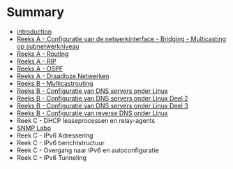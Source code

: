 # Summary

* [introduction](README.md)
* [Reeks A - Configuratie van de netwerkinterface - Bridging - Multicasting op subnetwerkniveau](reeks_a_-_configuratie_van_de_netwerkinterface_-_bridging_-_multicasting_op_subnetwerkniveau.md)
* [Reeks A - Routing](reeks_a_-_routing.md)
* [Reeks A - RIP](reeks_a_-_rip.md)
* [Reeks A - OSPF](reeks_a_-_ospf.md)
* [Reeks A - Draadloze Netwerken](reeks_a_-_draadloze_netwerken.md)
* [Reeks B - Multicastrouting](reeks_b_-_multicastrouting.md)
* [Reeks B - Configuratie van DNS servers onder Linux](reeks_b_-_configuratie_van_dns_servers_onder_linux.md)
* [Reeks B - Configuratie van DNS servers onder Linux Deel 2](reeks_b_-_configuratie_van_dns_servers_onder_linux_deel_2.md)
* [Reeks B - Configuratie van DNS servers onder Linux Deel 3](reeks_b_-_configuratie_van_dns_servers_onder_linux_deel_3.md)
* [Reeks B - Configuratie van reverse DNS onder Linux](reeks_b_-_configuratie_van_reverse_dns_onder_linux.md)
* Reek C - DHCP leaseprocessen en relay-agents
* [SNMP Labo](snmp_labo.md)
* Reek C - IPv6 Adressering
* Reek C - IPv6 berichtstructuur
* Reek C - Overgang naar IPv6 en autoconfiguratie
* Reek C - IPv6 Tunneling

